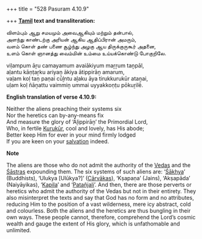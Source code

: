 +++
title = "528 Pasuram 4.10.9"

+++
**[Tamil](/definition/tamil#history "show Tamil definitions") text and transliteration:**

விளம்பும் ஆறு சமயமும் அவைஆகியும் மற்றும் தன்பால்,  
அளந்து காண்டற்கு அரியன் ஆகிய ஆதிப்பிரான் அமரும்,  
வளம் கொள் தண் பணை சூழ்ந்து அழகு ஆய திருக்குருகூர் அதனை,  
உளம் கொள் ஞானத்து வைம்மின் உம்மை உய்யக்கொண்டு போகுறிலே.

viḷampum āṟu camayamum avaiākiyum maṟṟum taṉpāl,  
aḷantu kāṇṭaṟku ariyaṉ ākiya ātippirāṉ amarum,  
vaḷam koḷ taṇ paṇai cūḻntu aḻaku āya tirukkurukūr ataṉai,  
uḷam koḷ ñāṉattu vaimmiṉ ummai uyyakkoṇṭu pōkuṟilē.

**English translation of verse 4.10.9:**

Neither the aliens preaching their systems six  
Nor the heretics can by-any-means fix  
And measure the glory of ‘Āḻippirāṉ’ the Primordial Lord,  
Who, in fertile [Kurukūr](/definition/kurukur#vaishnavism "show Kurukūr definitions"), cool and lovely, has His abode;  
Better keep Him for ever in your mind firmly lodged  
If you are keen on your [salvation](/definition/salvation#history "show salvation definitions") indeed.

**Note**

The aliens are those who do not admit the authority of the [Vedas](/definition/veda#vaishnavism "show Vedas definitions") and the [Śāstras](/definition/shastra#vaishnavism "show Śāstras definitions") expounding them. The six systems of such aliens are: ‘[Śākhya](/definition/shakhya#vaishnavism "show Śākhya definitions")’ (Buddhists), ‘Ulukya [Ulūkya?]’ ([Cārvākas](/definition/carvaka#vaishnavism "show Cārvākas definitions")), ‘Kṣapaṇa’ (Jains), ‘Akṣapāda’ (Naiyāyikas), ‘[Kapila](/definition/kapila#vaishnavism "show Kapila definitions")’ and ‘[Patañjali](/definition/patanjali#vaishnavism "show Patañjali definitions")’. And then, there are those perverts or heretics who admit the authority of the Vedas but not in their entirety. They also misinterpret the texts and say that God has no form and no attributes, reducing Him to the position of a vast wilderness, mere icy abstract, cold and colourless. Both the aliens and the heretics are thus bungling in their own ways. These people cannot, therefore, comprehend the Lord’s cosmic wealth and gauge the extent of His glory, which is unfathomable and unlimited.


